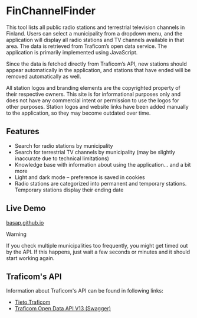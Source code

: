 # FinChannelFinder

This tool lists all public radio stations and terrestrial television channels in Finland. Users can select a municipality from a dropdown menu, and the application will display all radio stations and TV channels available in that area. The data is retrieved from Traficom’s open data service. The application is primarily implemented using JavaScript.

Since the data is fetched directly from Traficom’s API, new stations should appear automatically in the application, and stations that have ended will be removed automatically as well.

All station logos and branding elements are the copyrighted property of their respective owners. This site is for informational purposes only and does not have any commercial intent or permission to use the logos for other purposes. Station logos and website links have been added manually to the application, so they may become outdated over time.

## Features

- Search for radio stations by municipality
- Search for terrestrial TV channels by municipality (may be slightly inaccurate due to technical limitations)
- Knowledge base with information about using the application… and a bit more
- Light and dark mode – preference is saved in cookies
- Radio stations are categorized into permanent and temporary stations. Temporary stations display their ending date

## Live Demo

[basap.github.io](https://basap.github.io/FinChannelFinder)

> [!WARNING]  
> If you check multiple municipalities too frequently, you might get timed out by the API. If this happens, just wait a few seconds or minutes and it should start working again.


## Traficom's API

Information about Traficom's API can be found in following links:

- [Tieto.Traficom](https://tieto.traficom.fi/fi/tietotraficom/avoin-data)
- [Traficom Open Data API V13 (Swagger)](https://opendata.traficom.fi/swagger/ui/index#/Radioasematiedot)
